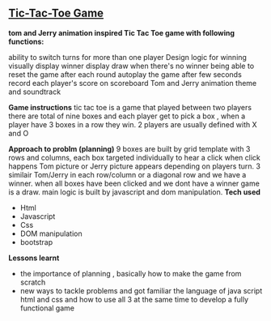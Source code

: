 ## [Tic-Tac-Toe Game](https://elmira1788.github.io/TicTacToe/)

**tom and Jerry animation inspired Tic Tac Toe game with following functions:**

ability to switch turns for more than one player
Design logic for winning
visually display winner
display draw when there's no winner
being able to reset the game after each round
autoplay the game after few seconds
record each player's score on scoreboard
Tom and Jerry animation theme and soundtrack

**Game instructions**
tic tac toe is a game that played between two players there are total of nine boxes and each player get to pick a box , when a player have 3 boxes in a row they win. 2 players are usually defined with X and O

**Approach to problm (planning)**
9 boxes are built by grid template with 3 rows and columns, each box targeted individually to hear a click when click happens Tom picture or Jerry picture appears depending on players turn. 3 similair Tom/Jerry in each row/column or a diagonal row and we have a winner. when all boxes have been clicked and we dont have a winner game is a draw. main logic is built by javascript and dom manipulation.
**Tech used**
* Html
* Javascript
* Css
* DOM manipulation
* bootstrap

**Lessons learnt**
* the importance of planning , basically how to make the game from scratch 
* new ways to tackle problems and got familiar the language of java script html and css and how to use all 3 at the same time to develop a fully functional game


